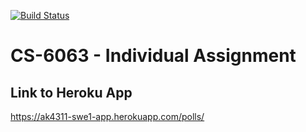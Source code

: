 [![Build Status](https://app.travis-ci.com/aaronk4311/swe1-app.svg?branch=main)](https://app.travis-ci.com/aaronk4311/swe1-app)

# CS-6063 - Individual Assignment

## Link to Heroku App
https://ak4311-swe1-app.herokuapp.com/polls/